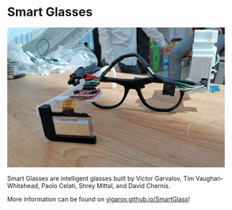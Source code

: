# Smart Glasses

![picture of the Smart Glasses](docs/assets/images/smaller_final_glasses_2.png)

Smart Glasses are intelligent glasses built by Victor Garvalov, Tim Vaughan-Whitehead, Paolo Celati, Shrey Mittal, and David Chernis. 

More information can be found on [vigarov.github.io/SmartGlass](vigarov.github.io/SmartGlass)!